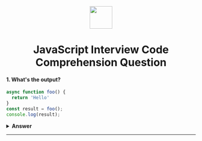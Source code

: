<div align="center">
  <img height="60" src="https://img.icons8.com/color/344/javascript.png">
  <h1>JavaScript Interview Code Comprehension Question</h1>
</div>

#### 1. What's the output?

```javascript
async function foo() {
  return 'Hello'
}
const result = foo();
console.log(result);
```

<details><summary><b>Answer</b></summary>
<p>

#### Answer: 

The output of this code will be:

```
Promise { 'Hello' }
```

Explanation:
- Since `foo` is declared as an async function, it always returns a promise.
- Even though `foo` immediately returns the string `'Hello'`, it wraps that string in a resolved promise.
- Therefore, when you log `result`, it's a promise object with the resolved value `'Hello'`.

</p>
</details>

---
